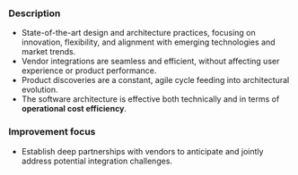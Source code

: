 ### Description

-   State-of-the-art design and architecture practices, focusing on innovation, flexibility, and alignment with emerging technologies and market trends.
-   Vendor integrations are seamless and efficient, without affecting user experience or product performance.
-   Product discoveries are a constant, agile cycle feeding into architectural evolution.
-   The software architecture is effective both technically and in terms of **operational cost efficiency**.

### Improvement focus

-   Establish deep partnerships with vendors to anticipate and jointly address potential integration challenges.

